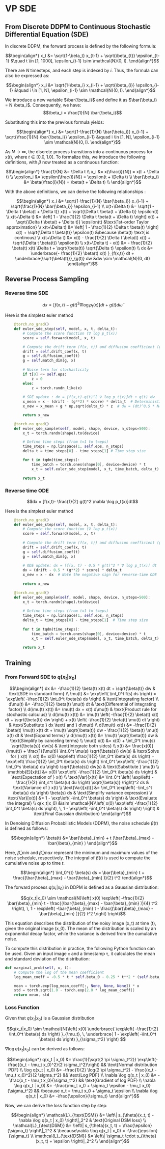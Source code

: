 # VP SDE

## From Discrete DDPM to Continuous Stochastic Differential Equation (SDE)

In discrete DDPM, the forward process is defined by the following formula:

```math
\begin{align*}
x_t &= \sqrt{1-\beta_t} x_{t-1} + \sqrt{\beta_{t}} \epsilon_{t-1} &\quad t \in [1, 1000], 
\epsilon_{t-1} \sim \mathcal{N}(0, I).
\end{align*}
```

There are $N$ timesteps, and each step is indexed by $i$. Thus, the formula can also be expressed as:

```math
\begin{align*}
x_i &= \sqrt{1-\beta_i} x_{i-1} + \sqrt{\beta_{i}} \epsilon_{i-1} &\quad i \in [1, N],
\epsilon_{i-1} \sim \mathcal{N}(0, I).
\end{align*}
```

We introduce a new variable $\bar{\beta_i}$ and define it as $\bar{\beta_i} = N \beta_i$. Consequently, we have: $$\beta_i = \frac{1}{N} \bar{\beta_i}$$

Substituting this into the previous formula yields:

```math
\begin{align*}
x_i &= \sqrt{1-\frac{1}{N} \bar{\beta_i}} x_{i-1} + \sqrt{\frac{1}{N} \bar{\beta_i}} \epsilon_{i-1} &\quad i \in [1, N], 
\epsilon_{i-1} \sim \mathcal{N}(0, I).
\end{align*}
```

As $N \to \infty$, the discrete process transitions into a continuous process for $x(t)$, where $t \in [0.0, 1.0]$. To formalize this, we introduce the following definitions, with $\beta$ now treated as a continuous function:

```math
\begin{align*}
\frac{1}{N} &= \Delta t \\
x_i &= x(\frac{i}{N}) = x(t + \Delta t) \\
\epsilon_i &= \epsilon(\frac{i}{N}) = \epsilon(t + \Delta t) \\
\bar{\beta_i} &= \beta(\frac{i}{N}) = \beta(t + \Delta t) \\
\end{align*}
```

With the above definitions, we can derive the following relationships :

```math
\begin{align*}
x_i &= \sqrt{1-\frac{1}{N} \bar{\beta_i}} x_{i-1} + \sqrt{\frac{1}{N} \bar{\beta_i}} \epsilon_{i-1} \\
x(t+\Delta t) &= \sqrt{1 - \Delta t \beta(t + \Delta t)} x(t) + \sqrt{\Delta t \beta(t + \Delta t)} \epsilon(t) \\
x(t+\Delta t) &= \left[ 1 - \frac{1}{2} \Delta t \beta(t + \Delta t) \right]  x(t) + \sqrt{\Delta t \beta(t + \Delta t)} \epsilon(t) 
 &\text{1st-order Taylor approximation} \\
x(t+\Delta t) &= \left[ 1 - \frac{1}{2} \Delta t \beta(t) \right]  x(t) + \sqrt{\Delta t \beta(t)} \epsilon(t) 
 &\because \beta(t) \text{ is continous} \\
x(t+\Delta t) &=  x(t) - \frac{1}{2} \Delta t \beta(t)  x(t) + \sqrt{\Delta t \beta(t)} \epsilon(t)  \\
x(t+\Delta t) -  x(t) &=  - \frac{1}{2}  \beta(t)  x(t) \Delta t + \sqrt{\beta(t)} \sqrt{\Delta t} \epsilon(t)  \\
dx &= \underbrace{- \frac{1}{2} \beta(t)  x(t) }_{f(x,t)} dt  + \underbrace{\sqrt{\beta(t)}}_{g(t)} dw 
&dw \sim \mathcal{N}(0, dt)
\end{align*}
```

## Reverse Process Sampling

### Reverse time SDE 

```math
dx = [f(x,t)-g(t)^2 \nabla \log p_t(x)]dt + g(t)d \bar{\omega}
```

Here is the simplest euler method 

```python
    @torch.no_grad()
    def euler_sde_step(self, model, x, t, delta_t):
        # Compute the score function (∇ log p_t(x))
        score = self.forward(model, x, t)

        # Compute the drift term (f(x, t)) and diffusion coefficient (g(t))
        drift = self.drift_coef(x, t)
        g = self.diffusion_coef(t)
        g = self.match_dim(g, x)
        
        # Noise term for stochasticity
        if t[0] <= self.eps:
            z = 0 
        else:
            z = torch.randn_like(x) 
        
        # SDE update : dx = [f(x,t)-g(t)^2 ∇ log p_t(x)]dt + g(t) dw
        x_mean = x - (drift - (g**2) * score) * delta_t  # Deterministic update
        x_new = x_mean + g * np.sqrt(delta_t) * z  # dw = (dt)^0.5 * N(I, 0)

        return x_new

    @torch.no_grad()
    def euler_sde_sample(self, model, shape, device, n_steps=500):
        x_t = torch.randn(shape).to(device)

        # Define time steps (from t=1 to t=eps)
        time_steps = np.linspace(1, self.eps, n_steps)
        delta_t = time_steps[0] - time_steps[1] # Time step size

        for t in tqdm(time_steps):
            time_batch = torch.ones(shape[0], device=device) * t
            x_t = self.euler_sde_step(model, x_t, time_batch, delta_t)
        
        return x_t
```

### Reverse time ODE

```math
dx = [f(x,t)- \frac{1}{2} g(t)^2 \nabla \log p_t(x)]dt
```

Here is the simplest euler method 

```python
    @torch.no_grad()
    def euler_ode_step(self, model, x, t, delta_t):
        # Compute the score function (∇ log p_t(x))
        score = self.forward(model, x, t)
        
        # Compute the drift term (f(x, t)) and diffusion coefficient (g(t))
        drift = self.drift_coef(x, t)
        g = self.diffusion_coef(t)
        g = self.match_dim(g, x)
        
        # ODE update: dx = [f(x, t) - 0.5 * g(t)^2 * ∇ log p_t(x)] dt
        dx = (drift - 0.5 * (g**2) * score) * delta_t
        x_new = x - dx  # Note the negative sign for reverse-time ODE
        
        return x_new

    @torch.no_grad()
    def euler_ode_sample(self, model, shape, device, n_steps=500):
        x_t = torch.randn(shape).to(device)
        
        # Define time steps (from t=1 to t=eps)
        time_steps = np.linspace(1, self.eps, n_steps)
        delta_t = time_steps[0] - time_steps[1]  # Time step size
        
        for t in tqdm(time_steps):
            time_batch = torch.ones(shape[0], device=device) * t
            x_t = self.euler_ode_step(model, x_t, time_batch, delta_t)
        
        return x_t
```

## Training

### From Forward SDE to $q(x_t|x_0)$

```math
\begin{align*}
dx &= -\frac{1}{2} \beta(t) x(t) dt + \sqrt{\beta(t)} dw & \text{SDE in standard form} \\
\mu(t) &= \exp\left( \int_0^t f(s) ds \right) = \exp\left( -\frac{1}{2} \int_0^t \beta(s) ds \right) & \text{Integrating factor} \\
d\mu(t) &= -\frac{1}{2} \beta(t) \mu(t) dt & \text{Differential of integrating factor} \\
d(\mu(t) x(t)) &= \mu(t) dx + x(t) d\mu(t) & \text{Product rule for stochastic calculus} \\
d(\mu(t) x(t)) &= \mu(t) \left( -\frac{1}{2} \beta(t) x(t) dt + \sqrt{\beta(t)} dw \right) + x(t) \left( -\frac{1}{2} \beta(t) \mu(t) dt \right) & \text{Substitute } dx \text{ and } d\mu(t) \\
d(\mu(t) x(t)) &= -\frac{1}{2} \beta(t) \mu(t) x(t) dt + \mu(t) \sqrt{\beta(t)} dw - \frac{1}{2} \beta(t) \mu(t) x(t) dt & \text{Expand terms} \\
d(\mu(t) x(t)) &= \mu(t) \sqrt{\beta(t)} dw & \text{Simplify by canceling terms} \\
\mu(t) x(t) &= x(0) + \int_0^t \mu(s) \sqrt{\beta(s)} dw(s) & \text{Integrate both sides} \\
x(t) &= \frac{x(0)}{\mu(t)} + \frac{1}{\mu(t)} \int_0^t \mu(s) \sqrt{\beta(s)} dw(s) & \text{Solve for } x(t) \\
x(t) &= x(0) \exp\left( \frac{1}{2} \int_0^t \beta(s) ds \right) + \exp\left( \frac{1}{2} \int_0^t \beta(s) ds \right) \int_0^t \exp\left( -\frac{1}{2} \int_0^s \beta(u) du \right) \sqrt{\beta(s)} dw(s) & \text{Substitute } \mu(t) \\
\mathbb{E}[x(t)] &= x(0) \exp\left( -\frac{1}{2} \int_0^t \beta(s) ds \right) & \text{Expectation of } x(t) \\
\text{Var}[x(t)] &= \int_0^t \left( \exp\left( -\frac{1}{2} \int_s^t \beta(u) du \right) \sqrt{\beta(s)} \right)^2 ds & \text{Variance of } x(t) \\
\text{Var}[x(t)] &= \int_0^t \exp\left( -\int_s^t \beta(u) du \right) \beta(s) ds & \text{Simplify variance expression} \\
\text{Var}[x(t)] &= 1 - \exp\left( -\int_0^t \beta(s) ds \right) & \text{Evaluate the integral} \\
q(x_t|x_0) &\sim \mathcal{N}\left( x(0) \exp\left( -\frac{1}{2} \int_0^t \beta(s) ds \right), \, 1 - \exp\left( -\int_0^t \beta(s) ds \right) \right) & \text{Final Gaussian distribution}
\end{align*}
```

In Denoising Diffusion Probabilistic Models (DDPM), the noise schedule $\beta(t)$ is defined as follows:

```math
\begin{align*}
\beta(t) &= \bar{\beta}_{min} + t (\bar{\beta}_{max} - \bar{\beta}_{min} )
\end{align*}
```

Here, $\bar{\beta}\_{min}$ and $\bar{\beta}\_{max}$ represent the minimum and maximum values of the noise schedule, respectively. The integral of $\beta(t)$ is used to compute the cumulative noise up to time $t$.

```math
\begin{align*}
\int_0^{t} \beta(s) ds = \bar{\beta}_{min} t + \frac{(\bar{\beta}_{max} - \bar{\beta}_{min} )}{2} t^2
\end{align*}
```

The forward process $q(x_t|x_0)$ in DDPM is defined as a Gaussian distribution:

```math
q(x_t|x_0) \sim \mathcal{N}\left( x(0) 
\exp\left( -\frac{1}{2} \bar{\beta}_{min} t - \frac{(\bar{\beta}_{max} - \bar{\beta}_{min} )}{4} t^2 \right), \,
 1 - \exp\left( -\bar{\beta}_{min} t - \frac{(\bar{\beta}_{max} - \bar{\beta}_{min} )}{2} t^2 \right) \right)
```

This equation describes the distribution of the noisy image \(x_t\) at time \(t\), given the original image \(x_0\). The mean of the distribution is scaled by an exponential decay factor, while the variance is derived from the cumulative noise.

To compute this distribution in practice, the following Python function can be used. Given an input image `x` and a timestamp `t`, it calculates the mean and standard deviation of the distribution:

```python
def marginal_prob(self, x, t):
    # Compute the log of the mean coefficient
    log_mean_coeff = -0.5 * t * self.beta_0 - 0.25 * t**2 * (self.beta_1 - self.beta_0)

    mean = torch.exp(log_mean_coeff[:, None, None, None]) * x
    std = torch.sqrt(1.0 - torch.exp(2.0 * log_mean_coeff))
    return mean, std
```

### Loss Function

Given that $q(x_t | x_0)$ is a Gaussian distribution

```math
q(x_t|x_0) \sim \mathcal{N}\left( x(0)
\underbrace{ \exp\left( -\frac{1}{2} \int_0^t \beta(s) ds \right) }_{\mu_t}, \, \underbrace{ 1 - \exp\left( -\int_0^t \beta(s) ds \right) }_{\sigma_t^2} \right) 
```


$\nabla \log q(x_t | x_0)$ can be derived as follows:

```math
\begin{align*}
q(x_t | x_0) &= \frac{1}{\sqrt{2 \pi \sigma_t^2}} \exp\left(-\frac{(x_t - \mu_t x_0)^2}{2 \sigma_t^2}\right) && \text{Normal distribution PDF} \\
\log q(x_t | x_0) &= -\frac{1}{2} \log(2 \pi \sigma_t^2) - \frac{(x_t - \mu_t x_0)^2}{2 \sigma_t^2} && \text{Log PDF} \\
\nabla \log q(x_t | x_0) &= -\frac{x_t - \mu_t x_0}{\sigma_t^2} && \text{Gradient of log PDF} \\
\nabla \log q(x_t | x_0) &= -\frac{\mu_t x_0 + \sigma_t \epsilon - \mu_t x_0}{\sigma_t^2} && \because x_t = \mu_t x_0 + \sigma_t \epsilon \\

\nabla \log q(x_t | x_0) &= -\frac{\epsilon}{\sigma_t}  
\end{align*}
```

Now, we can derive the loss function step by step:

```math
\begin{align*}
\mathcal{L}_{\text{DSM}} &= \left\| s_{\theta}(x_t, t) - \nabla \log q(x_t | x_0) \right\|_2^2 & \text{Original DSM loss} \\
\mathcal{L}_{\text{DSM}} &= \left\| s_{\theta}(x_t, t) + \frac{\epsilon}{\sigma_t} \right\|_2^2 & \because\nabla \log q(x_t | x_0) = -\frac{\epsilon}{\sigma_t}   \\
\mathcal{L}_{\text{DSM}} &= \left\| \sigma_t \cdot s_{\theta}(x_t, t) + \epsilon \right\|_2^2  \\
\end{align*}
```
